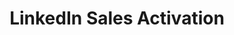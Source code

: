 ---
title: "LinkedIn Sales Activation"
description: "30-day email course that transforms your LinkedIn profile into a systematic lead generation machine. Daily emails with videos, templates, and actionable tasks to build your LinkedIn sales system."

sections:
  - type: "content"
    class: "about"
    content: |
      ## Is Your LinkedIn Profile Just Sitting There Collecting Digital Dust?

      You know LinkedIn has potential for B2B sales, but despite having a profile:

      - Your posts get minimal engagement and rarely convert to conversations
      - You're not sure how to start sales conversations without sounding pushy
      - You post inconsistently (when you remember) and lack a systematic approach
      - Meanwhile, competitors are building relationships and winning deals on LinkedIn every day

      Most professionals treat LinkedIn like a static resume. This 30-day email course transforms it into your most powerful lead generation system.
      **Turn your LinkedIn presence into predictable sales conversations.**

  - type: "highlight"
    class: "about alt-bg"
    title: "What is LinkedIn Sales Activation?"
    description: "A 30-day email course delivered daily to your inbox. Each email contains a short training video, proven templates, and specific tasks to build your LinkedIn lead generation system step-by-step. No live calls, no complicated schedules—just systematic daily actions that compound into results."
    buttons:
      - text: "Enroll Now - ₹8,850 (GST Included)"
        url: "#enroll"

  - type: "checklist"
    class: "about"
    header:
      title: "What You'll Build in 30 Days"
    items:
      - "Optimized LinkedIn profile that converts visitors into connection requests"
      - "Authority-building content system with templates and posting schedule"
      - "Outreach sequences that start genuine sales conversations"
      - "Lead tracking system to manage prospects and follow-ups"
      - "LinkedIn automation setup using tools like Waalaxy"

  - type: "stats"
    class: "services"
    header:
      title: "Course Structure"
    items:
      - number: "30"
        label: "Daily Emails"
        description: "Sequential system building"
      - number: "3-5min"
        label: "Video Training"
        description: "Short, actionable lessons"
      - number: "1-2"
        label: "Daily Tasks"
        description: "Specific actions to complete"

  - type: "timeline"
    class: "approach alt-bg"
    header:
      title: "Your 30-Day LinkedIn Transformation"
    items:
      - number: "1"
        title: "Days 1-10: Foundation & Profile Setup"
        description: "Optimize your profile, headline, and about section. Set up tracking systems and identify your ideal client profile on LinkedIn."
      - number: "2"
        title: "Days 11-20: Content & Authority Building"
        description: "Create and post authority-building content. Build your prospect lists and start engaging strategically with potential clients."
      - number: "3"
        title: "Days 21-30: Outreach & Automation"
        description: "Launch systematic outreach campaigns. Set up automation tools and refine your process for sustainable lead generation."

  - type: "grid"
    class: "services"
    header:
      title: "What's Included in Each Daily Email"
    grid_class: "grid-2"
    items:
      - title: "Short Training Video (3-5 min)"
        description: |
          - Screen recordings showing exact steps
          - Quick explainer videos on key concepts
          - Step-by-step instructions for tasks
          - Real examples and case studies
      - title: "Templates & Tools"
        description: |
          - LinkedIn message templates
          - Profile optimization snippets
          - Content prompts and ideas
          - CRM tracking sheets
          - AI prompts for content creation

  - type: "checklist"
    class: "services alt-bg"
    header:
      title: "Complete Template & Tool Library"
    items:
      - "LinkedIn message templates for connection requests and follow-ups"
      - "Profile optimization templates (headline, about section, featured section)"
      - "Content calendar with 30 days of post ideas and prompts"
      - "Lead tracking CRM sheet (Google Sheets template)"
      - "AI prompts for creating LinkedIn posts and messages"
      - "Waalaxy automation setup guides and templates"

  - type: "features"
    class: "audience"
    header:
      title: "Perfect for Self-Starting Professionals"
      subtitle: "This email course is designed for professionals who prefer self-paced learning and can execute without hand-holding."
    items:
      - title: "Professional Service Founders"
        description: "Consultants, coaches, and agency founders who need consistent client pipeline and want to build authority in their field."
      - title: "B2B Sales Professionals"
        description: "Account executives and business development professionals looking to fill their pipeline with qualified prospects systematically."
      - title: "Tech-Enabled Service Providers"
        description: "SaaS founders, IT consultants, and digital service providers ready to leverage LinkedIn for systematic lead generation."
        highlight: true

  - type: "stats"
    class: "services"
    header:
      title: "Realistic 30-Day Expectations"
    items:
      - number: "5-10"
        label: "Authority Posts"
        description: "Published with templates"
      - number: "50-100"
        label: "Outreach Messages"
        description: "Sent with proven templates"
      - number: "5-15"
        label: "Conversations Started"
        description: "Foundation for future sales"

  - type: "grid"
    class: "audience alt-bg"
    header:
      title: "Is This Course Right for You?"
    grid_class: "grid-2"
    items:
      - title: "✅ Perfect if you:"
        description: |
          - Are comfortable sending messages and posting on LinkedIn
          - Can dedicate 15-20 minutes daily for 30 days
          - Want a systematic approach without live sessions or calls
          - Prefer learning at your own pace with clear templates
          - Are ready to build authority through consistent content
      - title: "❌ Skip this if you:"
        description: |
          - Want someone to do the work for you
          - Need constant hand-holding and live support
          - Aren't willing to send outreach messages or post content
          - Expect overnight results without daily action
          - Don't have established services or expertise to promote

  - type: "content"
    class: "about"
    content: |
      ## Why the Email Course Format Works

      **Self-Paced Learning**: No scheduling conflicts or missed sessions. Learn when it fits your schedule.

      **Daily Momentum**: Small, consistent actions compound into significant results over 30 days.

      **Lifetime Access**: Keep all emails, videos, and templates forever. Reference them anytime.

      **Practical Focus**: Every day includes specific tasks, not just theory or motivation.

  - type: "highlight"
    class: "services"
    title: "Optional Paid Support Available"
    description: "While the course is self-paced, you can book 60-minute 1-on-1 support calls for ₹2,500-3,500 per session. Perfect for getting unstuck or diving deeper into specific challenges. Booking links provided in the course emails."

  - type: "grid"
    class: "services alt-bg"
    header:
      title: "Course Investment"
    grid_class: "grid-1"
    items:
      - title: "Complete 30-Day Course"
        description: |
          **₹8,850 (GST Included)**

          - 30 daily emails with training content
          - Complete video library with screen recordings
          - All templates and tools (40+ templates)
          - Lead tracking CRM system
          - Lifetime access to all materials
          - Bonus: AI prompt library for content creation

          **One-time payment • Immediate access • No recurring fees**

  - type: "content"
    class: "about"
    content: |
      ## What You'll Actually Achieve in 30 Days

      This isn't about becoming a LinkedIn influencer overnight. It's about building a **systematic foundation** for lead generation:

      ✓ **Profile Optimized**: Your LinkedIn profile attracts the right people and converts visitors to connections

      ✓ **Content System**: You'll have posted 5-10 authority-building posts using proven templates

      ✓ **Outreach Foundation**: You'll have sent 50-100 targeted messages and started 5-15 meaningful conversations

      ✓ **Process in Place**: You'll have a clear system to continue scaling after the 30 days

      The real value comes from having a **repeatable system** you can use month after month.

  - type: "timeline"
    class: "approach"
    header:
      title: "Daily Email Structure"
    items:
      - number: "📧"
        title: "Each Morning in Your Inbox"
        description: "New email arrives with the day's training, templates, and tasks. Designed to take 15-20 minutes to complete."
      - number: "📹"
        title: "Watch Short Video (3-5 min)"
        description: "Quick training or screen recording showing exactly what to do. No fluff, just practical steps."
      - number: "✅"
        title: "Complete 1-2 Tasks"
        description: "Specific actions like updating your headline, sending messages, or posting content. Templates provided."

  - type: "highlight"
    class: "testimonials"
    title: "Ready to Transform Your LinkedIn into a Lead Generation System?"
    description: "Join professionals who've stopped treating LinkedIn like a resume and started using it as a systematic sales tool. 30 days of daily guidance to build your foundation."
    buttons:
      - text: "Enroll Now - ₹8,850 (GST Included)"
        url: "#enroll"

---